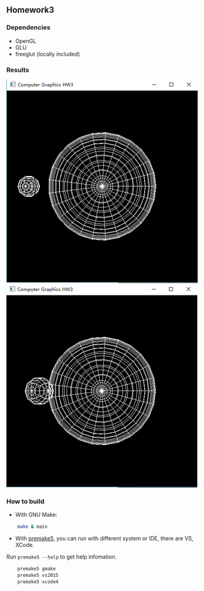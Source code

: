 ## Homework3

### Dependencies

* OpenGL
* GLU
* freeglut (locally included)

### Results

![rotation](./results/rotation.png)
![revolution](./results/revolution.png)

### How to build

* With GNU Make:

```bash
    make & main
```

* With [premake5](http://premake.github.io/index.html), you can run with different system or IDE, there are VS, XCode.

Run `premake5 --help` to get help infomation.

```bash
    premake5 gmake
    premake5 vs2015
    premake5 xcode4
```
